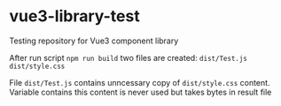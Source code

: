 # vue3-library-test
Testing repository for Vue3 component library

After run script `npm run build` two files are created:
`dist/Test.js`
`dist/style.css`

File `dist/Test.js` contains unncessary copy of `dist/style.css` content. Variable contains this content is never used but takes bytes in result file
